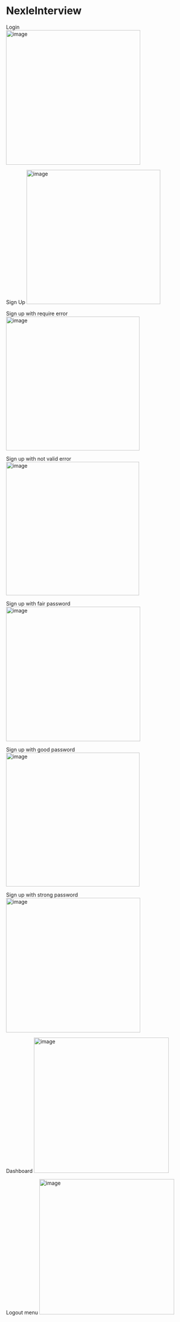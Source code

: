 # NexleInterview
Login <br />
<img width="367" alt="image" src="https://user-images.githubusercontent.com/106817944/172119716-c5e4c837-eee5-4545-9f79-6a153c8ee602.png">

Sign Up
<img width="366" alt="image" src="https://user-images.githubusercontent.com/106817944/172119832-024d2c1c-52e9-4ab1-ac9e-ef55ef6d4d1a.png">

Sign up with require error
<img width="365" alt="image" src="https://user-images.githubusercontent.com/106817944/172119848-04135993-fc5d-4d52-9e0e-23341a6e2598.png">

Sign up with not valid error
<img width="364" alt="image" src="https://user-images.githubusercontent.com/106817944/172119960-3e80d988-bf42-4f77-8cb4-db2fedf77f46.png">

Sign up with fair password
<img width="367" alt="image" src="https://user-images.githubusercontent.com/106817944/172120045-7745302c-e5d0-40df-bc3d-227af47d652d.png">

Sign up with good password
<img width="365" alt="image" src="https://user-images.githubusercontent.com/106817944/172120077-a5c461b4-e371-4de0-85b6-b5262c5b119b.png">

Sign up with strong password
<img width="367" alt="image" src="https://user-images.githubusercontent.com/106817944/172120105-7cebfbd2-c80c-4f62-acf7-d7278a5334ec.png">

Dashboard
<img width="369" alt="image" src="https://user-images.githubusercontent.com/106817944/172120348-4aed894e-977a-4276-b3bb-899000e73cee.png">

Logout menu
<img width="369" alt="image" src="https://user-images.githubusercontent.com/106817944/172120370-d92b40ba-7afd-4d49-a2da-bbb2e2180c2d.png">
